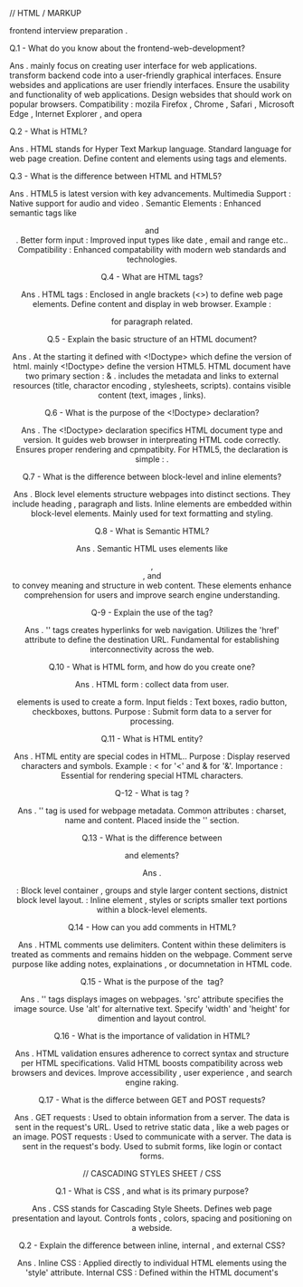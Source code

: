 //  HTML / MARKUP

frontend interview preparation . 

Q.1 -  What do you know about the frontend-web-development?

 Ans . mainly focus on creating user interface for web applications.
        transform backend code into a user-friendly graphical interfaces.
        Ensure websides and applications are user friendly interfaces.
        Ensure the usability and functionality of web applications.
        Design websides that should work on popular browsers.
        Compatibility : mozila Firefox , Chrome , Safari , Microsoft Edge , Internet Explorer , and opera


Q.2 - What is HTML?

Ans . HTML stands for Hyper Text Markup language.
        Standard language for web page creation.
        Define content and elements using tags and elements.

Q.3 - What is the difference between HTML and HTML5?

Ans . HTML5 is latest version with key advancements.
        Multimedia Support : Native support for audio and video .
        Semantic Elements : Enhanced semantic tags like <header> and <nav>.
        Better form input : Improved input types like date , email and range etc..
        Compatibility : Enhanced compatability with modern web standards and technologies.
    
Q.4 - What are HTML tags?

Ans . HTML tags : Enclosed in angle brackets (<>) to define web page elements.
        Define content and display in web browser.
        Example : <p> for paragraph related.

Q.5 - Explain the basic structure of an HTML document?

Ans . At the starting it defined with <!Doctype> which define the version of html.
        mainly <!Doctype> define the  version HTML5.
        HTML document have two primary section : <head> & <body>.
        <head> includes the  metadata and links to external resources (title, charactor encoding , stylesheets, scripts).
        <body> contains visible content (text, images , links). 
        

Q.6 - What is the purpose of the <!Doctype> declaration?

Ans . The <!Doctype> declaration specifics HTML document type and version.
        It guides web browser in interpreating HTML code correctly.
        Ensures proper rendering and cpmpatibity.
        For HTML5, the declaration is simple : <!Doctype html>.


Q.7 -  What is the difference between block-level and inline elements?

Ans .  Block level elements structure webpages into distinct sections.
        They include heading , paragraph and lists.
       Inline elements are embedded within block-level elements.
        Mainly used for text formatting and styling.


Q.8 - What is Semantic HTML?

Ans . Semantic HTML uses elements like <header> , <footer>, and <nav> to convey meaning and structure in web    content.
        These elements enhance comprehension for users and improve search engine understanding.

Q-9 - Explain the use of the <a> tag?

Ans . '<a>' tags  creates hyperlinks for web navigation.
        Utilizes the 'href' attribute to define the destination URL.
        Fundamental for establishing interconnectivity across the web.




        
<!-- 2nd day part -->

Q.10 - What is HTML form, and how do you create one?

Ans . HTML form : collect data from user.
        <form> elements is used to create a form.
        Input fields : Text boxes, radio button, checkboxes, buttons.
        Purpose : Submit form data to a server for processing.


Q.11 - What is HTML entity?

Ans . HTML entity are special codes in HTML..
        Purpose : Display reserved characters and symbols.
        Example : &lt; for '<' and &amp; for '&'.
        Importance : Essential for  rendering special HTML characters.


Q-12 - What is <meta> tag ?

Ans .   '<meta>' tag is used for webpage metadata.
            Common attributes : charset, name and content.
            Placed inside the '<head>' section.


Q.13 - What is the difference between <div> and <span> elements?

Ans .  <div> : Block level container , groups and style larger content sections, distnict block level layout.
        <span> : Inline element , styles or scripts smaller text portions within a block-level elements.


Q.14 - How can you add comments in HTML?

Ans . HTML comments use <!--and--> delimiters.
        Content within these delimiters is treated as comments and remains hidden on the webpage.
        Comment serve purpose like adding notes, explainations , or documnetation in HTML code.


Q.15 - What is the purpose of the <img> tag?

Ans .  '<img>' tags displays images on webpages.
         'src' attribute specifies the image source.
         Use 'alt' for alternative text.
         Specify 'width' and 'height' for dimention and layout control.


Q.16 - What is the importance of validation in HTML?

Ans . HTML validation ensures adherence to correct syntax and structure  per HTML specifications.
        Valid HTML boosts compatibility across web browsers and devices.
        Improve accessibility , user experience , and search engine raking.


Q.17 - What is the differce between GET and POST requests?

Ans . GET requests : 
                Used to obtain information from a server.
                The data is sent in the request's URL.
                Used to retrive static data , like a web pages or an image.
      POST requests :
                Used to communicate with a server.
                The data is sent in the request's body.
                Used to submit forms, like login or contact forms.




//  CASCADING STYLES SHEET / CSS

Q.1 - What is CSS , and what is its primary purpose?

Ans . CSS stands for Cascading Style Sheets.
        Defines web page presentation and layout.
        Controls fonts , colors, spacing and positioning on a webside.


Q.2 - Explain the difference between inline, internal , and external CSS?

Ans . Inline CSS : Applied directly to individual HTML elements using the  'style' attribute.
      Internal CSS : Defined within the HTML document's <style> tag in the <head> section.
      External CSS : Stored in the seperate .css file and linked to HTML using the <link> tag. 
    prefered method for style reusablity : External CSS; especially useful for maintaing consistent styles across multiple pages.     


Q.3 - What is the  CSS box model , and how does it works?

Ans . It describes how HTML components are displayed on screen.
        It specifies how an element's content, padding, border, and margin are set.
        width = content + width + padding + border


Q.4 - How do you center an element horizontally and vertically in CSS?

Ans . Horizontal centering : Employ "margin : 0 auto" , on a block level element with a defined width.
        Both Horizontal and Vertical centering : Utilize flexbox with "display : flex;
        justify-content:center; align-items:center;".

Q.5 - Explain the difference between display: block, display : inline, and display : inline-block?

Ans . display:block - Elements becomes a block level elements , takes full width of the parent, stacks vertically.
        display:inline - Element become inline-level, takes minimal width, stack horizantly.
        display : inline-block - Combination of inline and block, behaves likes inline but has block-level properties and dimentions.

Q.6 -  How does CSS specificity work, and how is it calculated?

Ans . CSS specificity dictates style precedence in conflicts.
        It's determined by the count of IDs , class, and elements in the selector.
        Higher Specify wins - for instance , an Id selector beats a class selector.
        Inline styles are the most specific.


        

// Third day 

Q.7 - What is the box-sizing property , and how does it affect  layout?

Ans . Box-sizing property defines width and height calculations for width.
        Content-Box includes only the content in calculations.
        Border-Box includes padding and border in width and height calculations.


Q.8 - How can you create a responsive design in CSS?

Ans. Responsive design : Utilize media quaries for style adjustment based on screen width.
        Relatives Units : Employ percentages and rem to ensure element adaptability to varying screen sizes.
        Flexible layouts : Leverage Flexbox and CSS grid for versatile layout design.

Q.9 - What are pseudo-classes and pseduo-elements in CSS?

Ans . Pseudo-class define special states of elements (eg. :hover for mouse hover).
        Pseudo-elements styles special parts of elements (eg : ::before or ::after for adding content).


Q.10 - Explain the CSS float property and its uses?

Ans . Float property for element alignment (left or right).
        Typical uses : Text wrapping around images and multi-column layouts.
        Outdated method : flexbox and grid layouts preffered for complex design.


Q.11 - How do you achive cross-browser compatibility with CSS?

Ans . Employ vender prefixes for CSS properties when required.
        Throughly test the webside across various browsers and versions.
        Utilize feature detection libraries like Modernizr to gracefully handle unsupported  CSS features. 




        // Fourth Day / part

Q.12 - Describe the z-index property and how it affects stacking order?

Ans . Z-index property controls stacking order.
        Higher value places element in front.
        Key for visual hierachy in complex layouts.


Q.13 -  What is the CSS position property , and what are its use?

Ans .  Position property determines an element's positioning method .
        Values :
        static (default) : Element follow normal flow.
        relative : Positioned relative to normal position.
        absolute : Positioned relative to nearest positioned ancestor.
        fixed : positive relative to viewport.
        sticky : Positioned based on user's scroll position.


Q.14 - Explian the concept of a CSS sprite and its benifits? 

Ans . CSS sprite ia a single image with multiple images/icons.
        Purpose : Reduce HTTP requests, enhancing webside perfomance.
        Technique : Display specific part of the sprite using CSS  background-position.
        Benifits : Bandwidth saving , faster image laoding.


Q.15 - What is the "Cascading" in Cascading style sheet?

Ans . "Cascading" in CSS refers to the priority order for conflicting rules.
        CSS hierarchy : inline , internal, external , and user-defined styles.
        This hierarchy defines style precedence for flexibility and specificity.


Q.16 - What is the difference between a Class  and an Id?

Ans . CLASS : 
        Can be applied to several components.
        used to group  together related items.
        Example : Styles all heading of the header.
      ID :
        Can be applied to one element only.
        used to  identify a certain elements.
        Example : Customizing main navigation bar of web page.




// 4th day 2nd device
Q.17 - How do you create a responsive layout?

Ans . CSS media quearies are used to create responsive layouts.
        It allows to alter the appearance of a webside based on screen size of device.
        Media quaries can be used to adjust font size , element width , and element visibility.




        // JAVASCRIPT/JS

Q.1 - What is javascript , and how is it different from java?

Ans . javascript is high-level, interpreted scripting language.
        It is used for web development.
      Difference : 
      Client-side vs . general purpose.
      Dynamically typed vs statically typed.
      Browser vs virtual machine environment.


Q.2 - Explian the difference between null and undefined in javascript?

Ans .   Null : intentional of a absence of object value , often assigned by developer.
        Undefined : Variable declared but  not assigned a value.



        
Q.3 - What is the differnce between let , const and var for variable declaration in javascript?

Ans . var : Function Scoped , can be redeclared.
      let : Block scope, can be reassigned.
      const : Block-scoped , constant , can not be reassigned.




// fifth day 

Q.4 - What are the different data types in javascript?

Ans . There are seven data types in javascript.
        Number : A number can be any integer or floating-point value.
        String : A string is a sequance of characters.
        Boolean : A boolean can be either true or not.
        Null : The null value is special value that represents the absense of a value.
        Undefined : The undefined value is special value that represents a value that has not yet been assigned.
        Symbol : A symbol is a unique value that can be used to identify an object.
        BigInt : A BigInt is an integer that is too large to be represented by a regular javascript number.



Q.5 - What are the events in javascript?

Ans .  Javascript events are triggered by user interactions or changes in the browser's state.
         Events are reported to javascript as event objects containing event-specific information.
         The addEventListner() function is used to listen for events.
         It takes two arguments : the event type and a function to execute when the event occurs. 

Q.6 - What is the differnce between '==' and '===' operators in js?

Ans .   '==' checks for equality with type coercion, allowing type conversion for comparision (eg. 5 == '5' is true).
        '===' checks for the strict equalty without type coercion , requiring ,  both value and type to be the same for a true comparition. 


Q.7 - What is hoisting in javascript?

Ans . Hoisting in javascript involves moving variable and function declarations to the top of their containing scope during compilation.
        Variable hoisting : invloves declaring variable with var , which are hoisted to the top of their scope.
        Function Hoisting : entails hoisting entire function declarations to the top of their containing scope.

Q.8 - Explain the closures in javascript?

Ans . Closures allow functions to access and remember variable and function from their outer scope.
        Allows percistent Access.
        Ensures the data privacy.
        Helps creating modular code.


Q.9 - What is the event loop in javascript?

Ans . Events loop ia a mechanism enabling non-blocking opearations in javascript.
        Manages code execution.
        Ensures asynchronos code (eg , callback , promises) runs when the main thread is idle.



Q.10 - How does the prototypal inheritance work in javascript?

Ans . Objects inherit properties and methods via their prototype chain.
        Each object possesses a prototype.
        When a property or method is absent on an object, javascript searches for it in the prototype chain.

Q.11 - How can you handle asynchronus operations in javascript?

Ans . Asynchronus operations can be managed through callbacks, Promises , or async/await.
        Callbacks are functions passed as arguments and execute when async operations finish.
        Promises offer structured handling of asynchronus code.
        Async/Await provides a modern , synchronous-style approach to asynchronus code.


Q.12 -  Explain the concept of 'this' in javascript?

Ans . 'this' refer to the current context or object in which a function is executed.
        In a method , 'this' refers to the object it's called on .
        in a regular function , 'this' refers to the global object (window in browser).
        Arrow function maintain the 'this' value of their surrounding lexical context.


Q.13 - What are promises in JS?

Ans . Promises are objects for value representation.
        Temporal flexibility : can represent current , future , or no value.
        Simplify asynchronus code.
        Structured handling of success and error.

Q.14 - Describe the 'callback hell' problem in javascript and how it can be mitigated?

Ans . 'Callback hell' or 'pyramid of doom' : occures due to nested callbacks , making code hard to read.
        Mitigation :    use promises or async/await to flatten callbacks, improving code readability and manageability.







//sixth day

                        // React js
Q.1 - What is React js, and how does it differ from other javascript frameworks?

Ans . React is a javascript library for UI.
        Not a full framework like Angular.
        Focuses on UI layer, maximizing flexibility.
        Utilizes a virtual dom for optimized updates.
        Enhances application efficiency.

Q.2 - Explain the concept of virtual DOM?

Ans . The Virtual DOM is a lightweight copy of the real DOM, enabling React to make efficient updates.
        It compares the two and applies only necessary changes, reducing re-render for improved perfomance.

Q.3 -  What are the key features of React ?

Ans - React's key features : Virtual DOM, component-based architecture, one way data binding, reusability.
      Strong ecosystem: Tools like React Router  and Redux for state management. 





// 7th day

Q.4 - What is JSX in React, and how is it different from HTML?

Ans . JSX(javascript XML) extends javascript for HTML-like code in your javascript file.
        Transpiled into regular javascript using tools like Babel.
        Enables embedding of javascript expressions within markup for dynamism.

        

